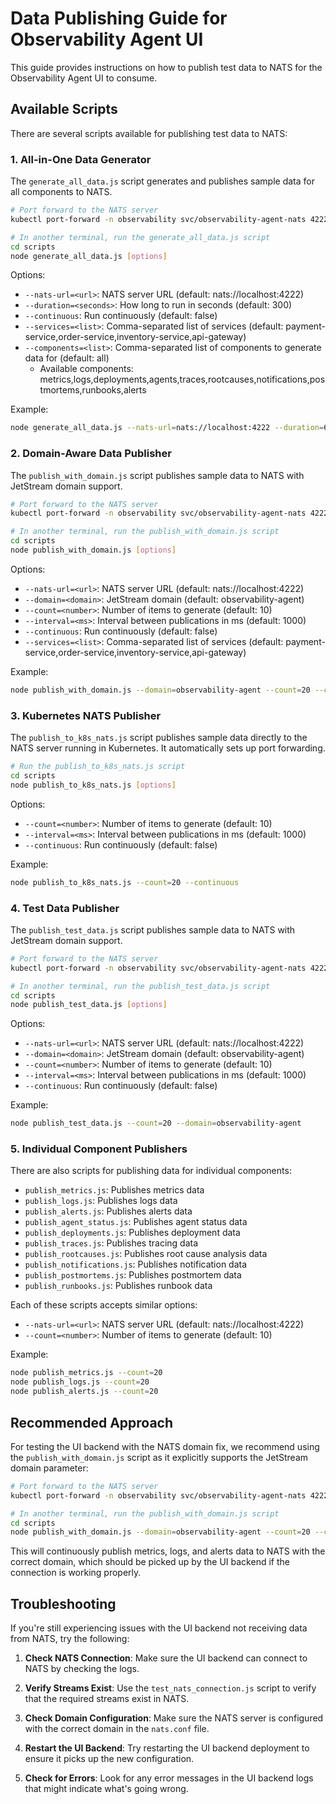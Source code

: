 # Data Publishing Guide for Observability Agent UI

This guide provides instructions on how to publish test data to NATS for the Observability Agent UI to consume.

## Available Scripts

There are several scripts available for publishing test data to NATS:

### 1. All-in-One Data Generator

The `generate_all_data.js` script generates and publishes sample data for all components to NATS.

```bash
# Port forward to the NATS server
kubectl port-forward -n observability svc/observability-agent-nats 4222:4222

# In another terminal, run the generate_all_data.js script
cd scripts
node generate_all_data.js [options]
```

Options:
- `--nats-url=<url>`: NATS server URL (default: nats://localhost:4222)
- `--duration=<seconds>`: How long to run in seconds (default: 300)
- `--continuous`: Run continuously (default: false)
- `--services=<list>`: Comma-separated list of services (default: payment-service,order-service,inventory-service,api-gateway)
- `--components=<list>`: Comma-separated list of components to generate data for (default: all)
  - Available components: metrics,logs,deployments,agents,traces,rootcauses,notifications,postmortems,runbooks,alerts

Example:
```bash
node generate_all_data.js --nats-url=nats://localhost:4222 --duration=600 --components=metrics,logs,alerts
```

### 2. Domain-Aware Data Publisher

The `publish_with_domain.js` script publishes sample data to NATS with JetStream domain support.

```bash
# Port forward to the NATS server
kubectl port-forward -n observability svc/observability-agent-nats 4222:4222

# In another terminal, run the publish_with_domain.js script
cd scripts
node publish_with_domain.js [options]
```

Options:
- `--nats-url=<url>`: NATS server URL (default: nats://localhost:4222)
- `--domain=<domain>`: JetStream domain (default: observability-agent)
- `--count=<number>`: Number of items to generate (default: 10)
- `--interval=<ms>`: Interval between publications in ms (default: 1000)
- `--continuous`: Run continuously (default: false)
- `--services=<list>`: Comma-separated list of services (default: payment-service,order-service,inventory-service,api-gateway)

Example:
```bash
node publish_with_domain.js --domain=observability-agent --count=20 --continuous
```

### 3. Kubernetes NATS Publisher

The `publish_to_k8s_nats.js` script publishes sample data directly to the NATS server running in Kubernetes. It automatically sets up port forwarding.

```bash
# Run the publish_to_k8s_nats.js script
cd scripts
node publish_to_k8s_nats.js [options]
```

Options:
- `--count=<number>`: Number of items to generate (default: 10)
- `--interval=<ms>`: Interval between publications in ms (default: 1000)
- `--continuous`: Run continuously (default: false)

Example:
```bash
node publish_to_k8s_nats.js --count=20 --continuous
```

### 4. Test Data Publisher

The `publish_test_data.js` script publishes sample data to NATS with JetStream domain support.

```bash
# Port forward to the NATS server
kubectl port-forward -n observability svc/observability-agent-nats 4222:4222

# In another terminal, run the publish_test_data.js script
cd scripts
node publish_test_data.js [options]
```

Options:
- `--nats-url=<url>`: NATS server URL (default: nats://localhost:4222)
- `--domain=<domain>`: JetStream domain (default: observability-agent)
- `--count=<number>`: Number of items to generate (default: 10)
- `--interval=<ms>`: Interval between publications in ms (default: 1000)
- `--continuous`: Run continuously (default: false)

Example:
```bash
node publish_test_data.js --count=20 --domain=observability-agent
```

### 5. Individual Component Publishers

There are also scripts for publishing data for individual components:

- `publish_metrics.js`: Publishes metrics data
- `publish_logs.js`: Publishes logs data
- `publish_alerts.js`: Publishes alerts data
- `publish_agent_status.js`: Publishes agent status data
- `publish_deployments.js`: Publishes deployment data
- `publish_traces.js`: Publishes tracing data
- `publish_rootcauses.js`: Publishes root cause analysis data
- `publish_notifications.js`: Publishes notification data
- `publish_postmortems.js`: Publishes postmortem data
- `publish_runbooks.js`: Publishes runbook data

Each of these scripts accepts similar options:
- `--nats-url=<url>`: NATS server URL (default: nats://localhost:4222)
- `--count=<number>`: Number of items to generate (default: 10)

Example:
```bash
node publish_metrics.js --count=20
node publish_logs.js --count=20
node publish_alerts.js --count=20
```

## Recommended Approach

For testing the UI backend with the NATS domain fix, we recommend using the `publish_with_domain.js` script as it explicitly supports the JetStream domain parameter:

```bash
# Port forward to the NATS server
kubectl port-forward -n observability svc/observability-agent-nats 4222:4222

# In another terminal, run the publish_with_domain.js script
cd scripts
node publish_with_domain.js --domain=observability-agent --count=20 --continuous
```

This will continuously publish metrics, logs, and alerts data to NATS with the correct domain, which should be picked up by the UI backend if the connection is working properly.

## Troubleshooting

If you're still experiencing issues with the UI backend not receiving data from NATS, try the following:

1. **Check NATS Connection**: Make sure the UI backend can connect to NATS by checking the logs.

2. **Verify Streams Exist**: Use the `test_nats_connection.js` script to verify that the required streams exist in NATS.

3. **Check Domain Configuration**: Make sure the NATS server is configured with the correct domain in the `nats.conf` file.

4. **Restart the UI Backend**: Try restarting the UI backend deployment to ensure it picks up the new configuration.

5. **Check for Errors**: Look for any error messages in the UI backend logs that might indicate what's going wrong.
